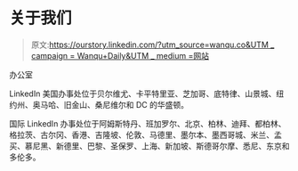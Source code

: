 # 关于我们

> 原文:[https://ourstory.linkedin.com/?utm_source=wanqu.co&UTM _ campaign = Wanqu+Daily&UTM _ medium =网站](https://ourstory.linkedin.com/?utm_source=wanqu.co&utm_campaign=Wanqu+Daily&utm_medium=website)

办公室

LinkedIn 美国办事处位于贝尔维尤、卡平特里亚、芝加哥、底特律、山景城、纽约州、奥马哈、旧金山、桑尼维尔和 DC 的华盛顿。

国际 LinkedIn 办事处位于阿姆斯特丹、班加罗尔、北京、柏林、迪拜、都柏林、格拉茨、古尔冈、香港、吉隆坡、伦敦、马德里、墨尔本、墨西哥城、米兰、孟买、慕尼黑、新德里、巴黎、圣保罗、上海、新加坡、斯德哥尔摩、悉尼、东京和多伦多。